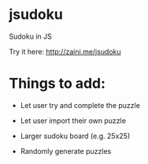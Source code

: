 # jsudoku
Sudoku in JS

Try it here: http://zaini.me/jsudoku

# Things to add:

* Let user try and complete the puzzle

* Let user import their own puzzle

* Larger sudoku board (e.g. 25x25)

* Randomly generate puzzles
